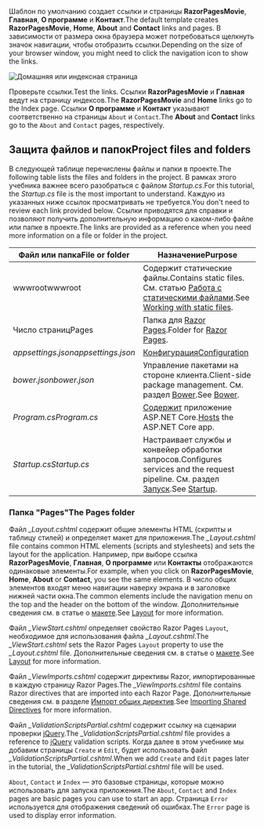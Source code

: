 <span data-ttu-id="24b77-101">Шаблон по умолчанию создает ссылки и страницы **RazorPagesMovie**, **Главная**, **О программе** и **Контакт**.</span><span class="sxs-lookup"><span data-stu-id="24b77-101">The default template creates **RazorPagesMovie**, **Home**, **About** and **Contact** links and pages.</span></span> <span data-ttu-id="24b77-102">В зависимости от размера окна браузера может потребоваться щелкнуть значок навигации, чтобы отобразить ссылки.</span><span class="sxs-lookup"><span data-stu-id="24b77-102">Depending on the size of your browser window, you might need to click the navigation icon to show the links.</span></span>

![Домашняя или индексная страница](../../tutorials/razor-pages/razor-pages-start/_static/home2.png)

<span data-ttu-id="24b77-104">Проверьте ссылки.</span><span class="sxs-lookup"><span data-stu-id="24b77-104">Test the links.</span></span> <span data-ttu-id="24b77-105">Ссылки **RazorPagesMovie** и **Главная** ведут на страницу индексов.</span><span class="sxs-lookup"><span data-stu-id="24b77-105">The **RazorPagesMovie** and **Home** links go to the Index page.</span></span> <span data-ttu-id="24b77-106">Ссылки **О программе** и **Контакт** указывают соответственно на страницы `About` и `Contact`.</span><span class="sxs-lookup"><span data-stu-id="24b77-106">The **About** and **Contact** links go to the `About` and `Contact` pages, respectively.</span></span>

## <a name="project-files-and-folders"></a><span data-ttu-id="24b77-107">Защита файлов и папок</span><span class="sxs-lookup"><span data-stu-id="24b77-107">Project files and folders</span></span>

<span data-ttu-id="24b77-108">В следующей таблице перечислены файлы и папки в проекте.</span><span class="sxs-lookup"><span data-stu-id="24b77-108">The following table lists the files and folders in the project.</span></span> <span data-ttu-id="24b77-109">В рамках этого учебника важнее всего разобраться с файлом *Startup.cs*.</span><span class="sxs-lookup"><span data-stu-id="24b77-109">For this tutorial, the *Startup.cs* file is the most important to understand.</span></span> <span data-ttu-id="24b77-110">Каждую из указанных ниже ссылок просматривать не требуется.</span><span class="sxs-lookup"><span data-stu-id="24b77-110">You don't need to review each link provided below.</span></span> <span data-ttu-id="24b77-111">Ссылки приводятся для справки и позволяют получить дополнительную информацию о каком-либо файле или папке в проекте.</span><span class="sxs-lookup"><span data-stu-id="24b77-111">The links are provided as a reference when you need more information on a file or folder in the project.</span></span>

| <span data-ttu-id="24b77-112">Файл или папка</span><span class="sxs-lookup"><span data-stu-id="24b77-112">File or folder</span></span>              | <span data-ttu-id="24b77-113">Назначение</span><span class="sxs-lookup"><span data-stu-id="24b77-113">Purpose</span></span> |
| ----------------- | ------------ | 
| <span data-ttu-id="24b77-114">wwwroot</span><span class="sxs-lookup"><span data-stu-id="24b77-114">wwwroot</span></span> | <span data-ttu-id="24b77-115">Содержит статические файлы.</span><span class="sxs-lookup"><span data-stu-id="24b77-115">Contains static files.</span></span> <span data-ttu-id="24b77-116">См. статью [Работа с статическими файлами](xref:fundamentals/static-files).</span><span class="sxs-lookup"><span data-stu-id="24b77-116">See [Working with static files](xref:fundamentals/static-files).</span></span> |
| <span data-ttu-id="24b77-117">Число страниц</span><span class="sxs-lookup"><span data-stu-id="24b77-117">Pages</span></span> | <span data-ttu-id="24b77-118">Папка для [Razor Pages](xref:mvc/razor-pages/index).</span><span class="sxs-lookup"><span data-stu-id="24b77-118">Folder for [Razor Pages](xref:mvc/razor-pages/index).</span></span> | 
| <span data-ttu-id="24b77-119">*appsettings.json*</span><span class="sxs-lookup"><span data-stu-id="24b77-119">*appsettings.json*</span></span> | [<span data-ttu-id="24b77-120">Конфигурация</span><span class="sxs-lookup"><span data-stu-id="24b77-120">Configuration</span></span>](xref:fundamentals/configuration/index) |
| <span data-ttu-id="24b77-121">*bower.json*</span><span class="sxs-lookup"><span data-stu-id="24b77-121">*bower.json*</span></span> | <span data-ttu-id="24b77-122">Управление пакетами на стороне клиента.</span><span class="sxs-lookup"><span data-stu-id="24b77-122">Client-side package management.</span></span> <span data-ttu-id="24b77-123">См. раздел [Bower](xref:client-side/bower).</span><span class="sxs-lookup"><span data-stu-id="24b77-123">See [Bower](xref:client-side/bower).</span></span>|
| <span data-ttu-id="24b77-124">*Program.cs*</span><span class="sxs-lookup"><span data-stu-id="24b77-124">*Program.cs*</span></span> | <span data-ttu-id="24b77-125">[Содержит](xref:fundamentals/hosting) приложение ASP.NET Core.</span><span class="sxs-lookup"><span data-stu-id="24b77-125">[Hosts](xref:fundamentals/hosting) the ASP.NET Core app.</span></span>|
| <span data-ttu-id="24b77-126">*Startup.cs*</span><span class="sxs-lookup"><span data-stu-id="24b77-126">*Startup.cs*</span></span> | <span data-ttu-id="24b77-127">Настраивает службы и конвейер обработки запросов.</span><span class="sxs-lookup"><span data-stu-id="24b77-127">Configures services and the request pipeline.</span></span> <span data-ttu-id="24b77-128">См. раздел [Запуск](xref:fundamentals/startup).</span><span class="sxs-lookup"><span data-stu-id="24b77-128">See [Startup](xref:fundamentals/startup).</span></span>|

### <a name="the-pages-folder"></a><span data-ttu-id="24b77-129">Папка "Pages"</span><span class="sxs-lookup"><span data-stu-id="24b77-129">The Pages folder</span></span>

<span data-ttu-id="24b77-130">Файл *_Layout.cshtml* содержит общие элементы HTML (скрипты и таблицу стилей) и определяет макет для приложения.</span><span class="sxs-lookup"><span data-stu-id="24b77-130">The *_Layout.cshtml* file contains common HTML elements (scripts and stylesheets) and sets the layout for the application.</span></span> <span data-ttu-id="24b77-131">Например, при выборе ссылка **RazorPagesMovie**, **Главная**, **О программе** или **Контакты** отображаются одинаковые элементы.</span><span class="sxs-lookup"><span data-stu-id="24b77-131">For example, when you click on **RazorPagesMovie**, **Home**, **About** or **Contact**, you see the same elements.</span></span> <span data-ttu-id="24b77-132">В число общих элементов входят меню навигации наверху экрана и в заголовке нижней части окна.</span><span class="sxs-lookup"><span data-stu-id="24b77-132">The common elements include the navigation menu on the top and the header on the bottom of the window.</span></span> <span data-ttu-id="24b77-133">Дополнительные сведения см. в статье о [макете](xref:mvc/views/layout).</span><span class="sxs-lookup"><span data-stu-id="24b77-133">See [Layout](xref:mvc/views/layout) for more information.</span></span>

<span data-ttu-id="24b77-134">Файл *_ViewStart.cshtml* определяет свойство Razor Pages `Layout`, необходимое для использования файла *_Layout.cshtml*.</span><span class="sxs-lookup"><span data-stu-id="24b77-134">The *_ViewStart.cshtml* sets the Razor Pages `Layout` property to use the *_Layout.cshtml* file.</span></span> <span data-ttu-id="24b77-135">Дополнительные сведения см. в статье о [макете](xref:mvc/views/layout).</span><span class="sxs-lookup"><span data-stu-id="24b77-135">See [Layout](xref:mvc/views/layout) for more information.</span></span>

<span data-ttu-id="24b77-136">Файл *_ViewImports.cshtml* содержит директивы Razor, импортированные в каждую страницу Razor Pages.</span><span class="sxs-lookup"><span data-stu-id="24b77-136">The *_ViewImports.cshtml* file contains Razor directives that are imported into each Razor Page.</span></span> <span data-ttu-id="24b77-137">Дополнительные сведения см. в разделе [Импорт общих директив](xref:mvc/views/layout#importing-shared-directives).</span><span class="sxs-lookup"><span data-stu-id="24b77-137">See [Importing Shared Directives](xref:mvc/views/layout#importing-shared-directives) for more information.</span></span>

<span data-ttu-id="24b77-138">Файл *_ValidationScriptsPartial.cshtml* содержит ссылку на сценарии проверки [jQuery](https://jquery.com/).</span><span class="sxs-lookup"><span data-stu-id="24b77-138">The *_ValidationScriptsPartial.cshtml* file provides a reference to [jQuery](https://jquery.com/) validation scripts.</span></span> <span data-ttu-id="24b77-139">Когда далее в этом учебнике мы добавим страницы `Create` и `Edit`, будет использовать файл *_ValidationScriptsPartial.cshtml*.</span><span class="sxs-lookup"><span data-stu-id="24b77-139">When we add `Create` and `Edit` pages later in the tutorial, the *_ValidationScriptsPartial.cshtml* file will be used.</span></span>

<span data-ttu-id="24b77-140">`About`, `Contact` и `Index` — это базовые страницы, которые можно использовать для запуска приложения.</span><span class="sxs-lookup"><span data-stu-id="24b77-140">The `About`, `Contact` and `Index` pages are basic pages you can use to start an app.</span></span> <span data-ttu-id="24b77-141">Страница `Error` используется для отображения сведений об ошибках.</span><span class="sxs-lookup"><span data-stu-id="24b77-141">The `Error` page is used to display error information.</span></span>